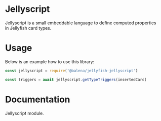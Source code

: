 # Jellyscript

Jellyscript is a small embeddable language to define computed properties in Jellyfish card types.

# Usage

Below is an example how to use this library:

```js
const jellyscript = require('@balena/jellyfish-jellyscript')

const triggers = await jellyscript.getTypeTriggers(insertedCard)
```

# Documentation

Jellyscript module.

